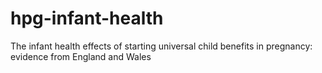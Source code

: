 # hpg-infant-health
The infant health effects of starting universal child benefits in pregnancy: evidence from England and Wales
